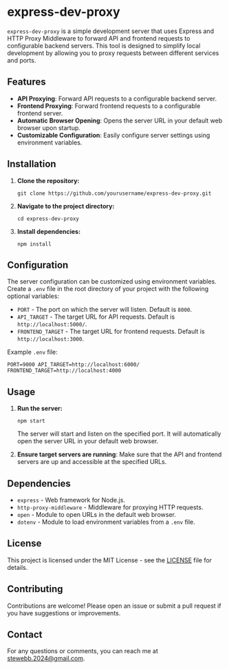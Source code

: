 # express-dev-proxy

`express-dev-proxy` is a simple development server that uses Express and HTTP Proxy Middleware to forward API and frontend requests to configurable backend servers. This tool is designed to simplify local development by allowing you to proxy requests between different services and ports.

## Features

- **API Proxying**: Forward API requests to a configurable backend server.
- **Frontend Proxying**: Forward frontend requests to a configurable frontend server.
- **Automatic Browser Opening**: Opens the server URL in your default web browser upon startup.
- **Customizable Configuration**: Easily configure server settings using environment variables.

## Installation

1. **Clone the repository:**

   `git clone https://github.com/yourusername/express-dev-proxy.git`

2. **Navigate to the project directory:**

   `cd express-dev-proxy`

3. **Install dependencies:**

   `npm install`

## Configuration

The server configuration can be customized using environment variables. Create a `.env` file in the root directory of your project with the following optional variables:

- `PORT` - The port on which the server will listen. Default is `8000`.
- `API_TARGET` - The target URL for API requests. Default is `http://localhost:5000/`.
- `FRONTEND_TARGET` - The target URL for frontend requests. Default is `http://localhost:3000`.

Example `.env` file:
```
PORT=9000 API_TARGET=http://localhost:6000/ FRONTEND_TARGET=http://localhost:4000
```

## Usage

1. **Run the server:**

   `npm start`

   The server will start and listen on the specified port. It will automatically open the server URL in your default web browser.

2. **Ensure target servers are running**: Make sure that the API and frontend servers are up and accessible at the specified URLs.

## Dependencies

- `express` - Web framework for Node.js.
- `http-proxy-middleware` - Middleware for proxying HTTP requests.
- `open` - Module to open URLs in the default web browser.
- `dotenv` - Module to load environment variables from a `.env` file.

## License

This project is licensed under the MIT License - see the [LICENSE](LICENSE) file for details.

## Contributing

Contributions are welcome! Please open an issue or submit a pull request if you have suggestions or improvements.

## Contact

For any questions or comments, you can reach me at [stewebb.2024@gmail.com](stewebb.2024@gmail.com).